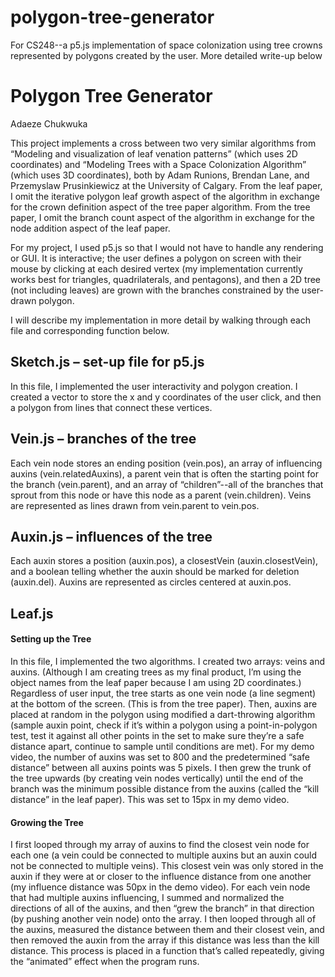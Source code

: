 # polygon-tree-generator
For CS248--a p5.js implementation of space colonization using tree crowns represented by polygons created by the user. More detailed write-up below


# Polygon Tree Generator
Adaeze Chukwuka

This project implements a cross between two very similar algorithms from “Modeling and visualization of leaf venation patterns” (which uses 2D coordinates) and “Modeling Trees with a Space Colonization Algorithm” (which uses 3D coordinates), both by Adam Runions, Brendan Lane, and Przemyslaw Prusinkiewicz at the University of Calgary. From the leaf paper, I omit the iterative polygon leaf growth aspect of the algorithm in exchange for the crown definition aspect of the tree paper algorithm. From the tree paper, I omit the branch count aspect of the algorithm in exchange for the node addition aspect of the leaf paper.

For my project, I used p5.js so that I would not have to handle any rendering or GUI. It is interactive; the user defines a polygon on screen with their mouse by clicking at each desired vertex (my implementation currently works best for triangles, quadrilaterals, and pentagons), and then a 2D tree (not including leaves) are grown with the branches constrained by the user-drawn polygon. 

I will describe my implementation in more detail by walking through each file and corresponding function below. 

## Sketch.js – set-up file for p5.js
In this file, I implemented the user interactivity and polygon creation. I created a vector to store the x and y coordinates of the user click, and then a polygon from lines that connect these vertices.


## Vein.js – branches of the tree
Each vein node stores an ending position (vein.pos), an array of influencing auxins (vein.relatedAuxins), a parent vein that is often the starting point for the branch (vein.parent), and an array of  “children”--all of the branches that sprout from this node or have this node as a parent (vein.children). Veins are represented as lines drawn from vein.parent to vein.pos.

## Auxin.js – influences of the tree
Each auxin stores a position (auxin.pos), a closestVein (auxin.closestVein), and a boolean telling whether the auxin should be marked for deletion (auxin.del). Auxins are represented as circles centered at auxin.pos. 

## Leaf.js
#### Setting up the Tree 

In this file, I implemented the two algorithms. I created two arrays: veins and auxins. (Although I am creating trees as my final product, I’m using the object names from the leaf paper because I am using 2D coordinates.)  Regardless of user input, the tree starts as one vein node (a line segment) at the bottom of the screen. (This is from the tree paper). Then, auxins are placed at random in the polygon using modified a dart-throwing algorithm (sample auxin point, check if it’s within a polygon using a point-in-polygon test, test it against all other points in the set to make sure they’re a safe distance apart, continue to sample until conditions are met). For my demo video, the number of auxins was set to 800 and the predetermined “safe distance” between all auxins points was 5 pixels. I then grew the trunk of the tree upwards (by creating vein nodes vertically) until the end of the branch was the minimum possible distance from the auxins (called the “kill distance” in the leaf paper). This was set to 15px in my demo video.

#### Growing the Tree

I first looped through my array of auxins to find the closest vein node for each one (a vein could be connected to multiple auxins but an auxin could not be connected to multiple veins). This closest vein was only stored in the auxin if they were at or closer to the influence distance from one another (my influence distance was 50px in the demo video). For each vein node that had multiple auxins influencing, I summed and normalized the directions of all of the auxins, and then “grew the branch” in that direction (by pushing another vein node) onto the array. I then looped through all of the auxins, measured the distance between them and their closest vein, and then removed the auxin from the array if this distance was less than the kill distance. This process is placed in a function that’s called repeatedly, giving the “animated” effect when the program runs. 
